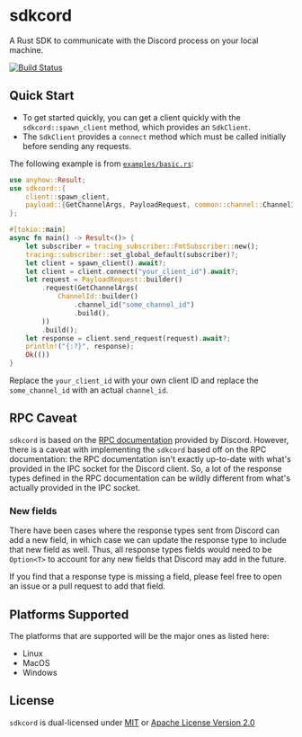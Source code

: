 # sdkcord
A Rust SDK to communicate with the Discord process on your local machine.

[![Build Status][actions-badge]][actions-url]

[actions-badge]: https://github.com/reaovyd/sdkcord/actions/workflows/ci.yml/badge.svg
[actions-url]: https://github.com/reaovyd/sdkcord/actions/workflows/ci.yml

## Quick Start
- To get started quickly, you can get a client quickly with the `sdkcord::spawn_client` method, which provides an `SdkClient`. 
- The `SdkClient` provides a `connect` method which must be called initially before sending any requests.

The following example is from [`examples/basic.rs`](https://github.com/reaovyd/sdkcord/blob/main/examples/basic.rs):
```rust no_run
use anyhow::Result;
use sdkcord::{
    client::spawn_client,
    payload::{GetChannelArgs, PayloadRequest, common::channel::ChannelId},
};

#[tokio::main]
async fn main() -> Result<()> {
    let subscriber = tracing_subscriber::FmtSubscriber::new();
    tracing::subscriber::set_global_default(subscriber)?;
    let client = spawn_client().await?;
    let client = client.connect("your_client_id").await?;
    let request = PayloadRequest::builder()
        .request(GetChannelArgs(
            ChannelId::builder()
                .channel_id("some_channel_id")
                .build(),
        ))
        .build();
    let response = client.send_request(request).await?;
    println!("{:?}", response);
    Ok(())
}
```
Replace the `your_client_id` with your own client ID and replace the `some_channel_id` with an actual `channel_id`. 

## RPC Caveat
`sdkcord` is based on the [RPC documentation](https://discord.com/developers/docs/topics/rpc) provided by Discord. However,
there is a caveat with implementing the `sdkcord` based off on the RPC documentation: the RPC documentation
isn't exactly up-to-date with what's provided in the IPC socket for the Discord client. So, a lot of the response
types defined in the RPC documentation can be wildly different from what's actually provided in the IPC socket.

### New fields
There have been cases where the response types sent from Discord can add a new field, in which case we can update
the response type to include that new field as well. Thus, all response types fields would need to be `Option<T>`
to account for any new fields that Discord may add in the future.

If you find that a response type is missing a field, please feel free to open an issue or a pull request to add that field.

## Platforms Supported 
The platforms that are supported will be the major ones as listed here:
- Linux
- MacOS
- Windows

## License
`sdkcord` is dual-licensed under [MIT](https://github.com/reaovyd/sdkcord/blob/main/LICENSE-MIT) or [Apache License Version 2.0](https://github.com/reaovyd/sdkcord/blob/main/LICENSE-APACHE)
